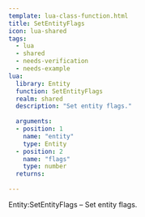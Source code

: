 ```yaml
---
template: lua-class-function.html
title: SetEntityFlags
icon: lua-shared
tags:
  - lua
  - shared
  - needs-verification
  - needs-example
lua:
  library: Entity
  function: SetEntityFlags
  realm: shared
  description: "Set entity flags."
  
  arguments:
  - position: 1
    name: "entity"
    type: Entity
  - position: 2
    name: "flags"
    type: number
  returns:
    
---
```


<div class="lua__search__keywords">
Entity:SetEntityFlags &#x2013; Set entity flags.
</div>

